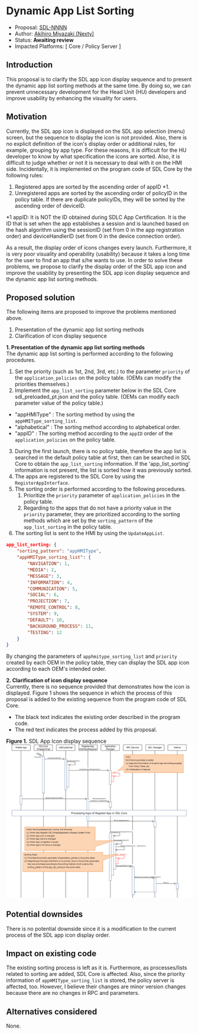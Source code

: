 # Dynamic App List Sorting

* Proposal: [SDL-NNNN](NNNN-Dynamic-App-List-Sorting.md)
* Author: [Akihiro Miyazaki (Nexty)](https://github.com/Akihiro-Miyazaki)
* Status: **Awaiting review**
* Impacted Platforms: [ Core / Policy Server ]

## Introduction

This proposal is to clarify the SDL app icon display sequence and to present the dynamic app list sorting methods at the same time. By doing so, we can prevent unnecessary development for the Head Unit (HU) developers and improve usability by enhancing the visuality for users.

## Motivation

Currently, the SDL app icon is displayed on the SDL app selection (menu) screen, but the sequence to display the icon is not provided. Also, there is no explicit definition of the icon's display order or additional rules, for example, grouping by app type. For these reasons, it is difficult for the HU developer to know by what specification the icons are sorted. Also, it is difficult to judge whether or not it is necessary to deal with it on the HMI side. Incidentally, it is implemented on the program code of SDL Core by the following rules:

 1. Registered apps are sorted by the ascending order of appID *1.
 2. Unregistered apps are sorted by the ascending order of policyID in the policy table. If there are duplicate policyIDs, they will be sorted by the ascending order of deviceID.

*1 appID: It is NOT the ID obtained during SDLC App Certification. It is the ID that is set when the app establishes a session and is launched based on the hash algorithm using the sessionID (set from 0 in the app registration order) and deviceHandlerID (set from 0 in the device connection order).

As a result, the display order of icons changes every launch. Furthermore, it is very poor visuality and operability (usability) because it takes a long time for the user to find an app that s/he wants to use. In order to solve these problems, we propose to clarify the display order of the SDL app icon and improve the usability by presenting the SDL app icon display sequence and the dynamic app list sorting methods.

## Proposed solution

The following items are proposed to improve the problems mentioned above.
 1. Presentation of the dynamic app list sorting methods
 2. Clarification of icon display sequence

<b>1. Presentation of the dynamic app list sorting methods</b><br>
The dynamic app list sorting is performed according to the following procedures.

 1. Set the priority (such as 1st, 2nd, 3rd, etc.) to the parameter `priority` of the `application_policies` on the policy table. (OEMs can modify the priorities themselves.)
 2. Implement the `app_list_sorting` parameter below in the SDL Core sdl_preloaded_pt.json and the policy table. (OEMs can modify each parameter value of the policy table.)
  - "appHMIType" : The sorting method by using the `appHMIType_sorting_list`.
  - "alphabetical" : The sorting method according to alphabetical order.
  - "appID" : The sorting method according to the `appID` order of the `application_policies` on the policy table.
 3. During the first launch, there is no policy table, therefore the app list is searched in the default policy table at first, then can be searched in SDL Core to obtain the `app_list_sorting` information. If the 'app_list_sorting' information is not present, the list is sorted how it was previously sorted.
 4. The apps are registered to the SDL Core by using the `RegisterAppInterface`.
 5. The sorting order is performed according to the following procedures.
	1. Prioritize the `priority` parameter of `application_policies` in the policy table.
	2. Regarding to the apps that do not have a priority value in the `priority` parameter, they are prioritized according to the sorting methods which are set by the `sorting_pattern` of the `app_list_sorting` in the policy table.
 6. The sorting list is sent to the HMI by using the `UpdateAppList`.

```json
app_list_sorting: {
    "sorting_pattern": "appHMIType",
    "appHMIType_sorting_list": {
        "NAVIGATION": 1,
        "MEDIA": 2,
        "MESSAGE": 3,
        "INFORMATION": 4,
        "COMMUNICATION": 5,
        "SOCIAL": 6,
        "PROJECTION": 7,
        "REMOTE_CONTROL": 8,
        "SYSTEM": 9,
        "DEFAULT": 10,
        "BACKGROUND_PROCESS": 11,
        "TESTING": 12
    }
}
```

By changing the parameters of  `apphmitype_sorting_list` and `priority` created by each OEM in the policy table, they can display the SDL app icon according to each OEM's intended order.

<b>2. Clarification of icon display sequence</b><br>
Currently, there is no sequence provided that demonstrates how the icon is displayed. Figure 1 shows the sequence in which the process of this proposal is added to the existing sequence from the program code of SDL Core.
- The black text indicates the existing order described in the program code.
- The red text indicates the process added by this proposal.

<b>Figure 1.</b> SDL App Icon display sequence
![Figure1_SDL_App_Icon_display_sequence.PNG](../assets/proposals/NNNN-Dynamic-App-List-Sorting/Figure1_SDL_App_Icon_display_sequence.PNG)


## Potential downsides

There is no potential downside since it is a modification to the current process of the SDL app icon display order.

## Impact on existing code

The existing sorting process is left as it is. Furthermore, as processes/lists related to sorting are added, SDL Core is affected. Also, since the priority information of `appHMIType_sorting_list` is stored, the policy server is affected, too. However, I believe their changes are minor version changes because there are no changes in RPC and parameters.

## Alternatives considered

None.
